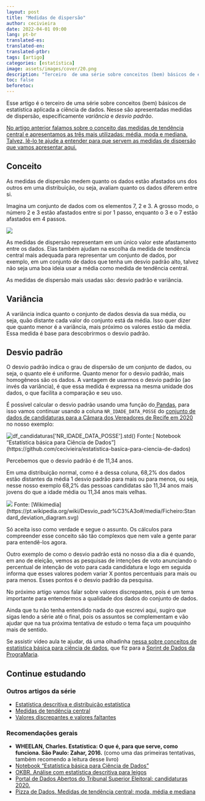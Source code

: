 ```yaml
---
layout: post
title: "Medidas de dispersão"
author: cecivieira
date: 2022-04-01 09:00
lang: pt-br
translated-es: 
translated-en: 
translated-ptbr: 
tags: [artigo]
categories: [estatística]
image: assets/images/cover/20.png
description: "Terceiro  de uma série sobre conceitos (bem) básicos de estatística aplicada a ciência de dados. Nesse são apresentadas medidas de dispersão, especificamente variância e desvio padrão."
toc: false
beforetoc:
---
```

Esse artigo é o terceiro  de uma série sobre conceitos (bem) básicos de estatística aplicada a ciência de dados. Nesse são apresentadas medidas de dispersão, especificamente *variância* e *desvio padrão*.

[No artigo anterior falamos sobre o conceito das medidas de tendência central e apresentamos as três mais utilizadas: média, moda e mediana. Talvez, lê-lo te ajude a entender para que servem as medidas de dispersão que vamos apresentar aqui.](https://cecivieira.com/medidas-de-tendencia-central/)


## Conceito

As medidas de dispersão medem quanto os dados estão afastados uns dos outros em uma distribuição, ou seja, avaliam quanto os dados diferem entre si. 

Imagina um conjunto de dados com os elementos 7, 2 e 3. A grosso modo, o número 2 e 3 estão afastados entre si por 1 passo, enquanto o 3 e o 7 estão afastados em 4 passos. 

<img class="rounded mx-auto d-block" src="../../assets/images/serie-estatistica-para-ciencia-dados/dispersao.png">

As medidas de dispersão representam em um único valor este afastamento entre os dados. Elas também ajudam na escolha da medida de tendência central mais adequada para representar um conjunto de dados, por exemplo, em um conjunto de dados que tenha um desvio padrão alto, talvez não seja uma boa ideia usar a média como medida de tendência central. 

As medidas de dispersão mais usadas são: desvio padrão e variância. 


## Variância

A variância indica quanto o conjunto de dados desvia da sua média, ou seja, quão distante cada valor do conjunto está da média. Isso quer dizer que quanto menor é a variância, mais próximo os valores estão da média. Essa medida é base para descobrirmos o desvio padrão.


## Desvio padrão

O desvio padrão indica o grau de dispersão de um conjunto de dados, ou seja, o quanto ele é uniforme. Quanto menor for o desvio padrão, mais homogêneos são os dados. A vantagem de usarmos o desvio padrão (ao invés da variância), é que essa medida é expressa na mesma unidade dos dados, o que facilita a comparação e seu uso.

É possível calcular o desvio padrão usando uma função do[ Pandas](https://pandas.pydata.org/docs/), para isso vamos continuar usando a coluna `NR_IDADE_DATA_POSSE`  do [conjunto de dados de candidaturas para a Câmara dos Vereadores de Recife em 2020](https://cecivieira.com/estatistica-descritiva-e-distribuicao-estatistica/#contexto) no nosso exemplo:

<img class="rounded mx-auto d-block" src="../../assets/images/serie-estatistica-para-ciencia-dados/desvio-padrao.png" alt="df_candidaturas['NR_IDADE_DATA_POSSE'].std()">
Fonte:[ Notebook “Estatística básica para Ciência de Dados”](https://github.com/cecivieira/estatistica-basica-para-ciencia-de-dados)

Percebemos que o desvio padrão é de 11,34 anos. 

Em uma distribuição normal, como é a dessa coluna, 68,2% dos dados estão distantes da média 1 desvio padrão para mais ou para menos, ou seja, nesse nosso exemplo 68,2% das pessoas candidatas são 11,34 anos mais jovens do que a idade média ou 11,34 anos mais velhas. 

<img class="rounded mx-auto d-block" src="../../assets/images/serie-estatistica-para-ciencia-dados/desvio-padrao-diagrama.svg">
Fonte: [Wikimedia](https://pt.wikipedia.org/wiki/Desvio_padr%C3%A3o#/media/Ficheiro:Standard_deviation_diagram.svg)

Só aceita isso como verdade e segue o assunto. Os cálculos para compreender esse conceito são tão complexos que nem vale a gente parar para entendê-los agora.

Outro exemplo de como o desvio padrão está no nosso dia a dia é quando, em ano de eleição, vemos as pesquisas de intenções de voto anunciando o percentual de intenção de voto para cada candidatura e logo em seguida informa que esses valores podem variar X pontos percentuais para mais ou para menos. Esses pontos é o desvio padrão da pesquisa.

No próximo artigo vamos falar sobre valores discrepantes, pois é um tema importante para entendermos a qualidade dos dados do conjunto de dados.

Ainda que tu não tenha entendido nada do que escrevi aqui, sugiro que sigas lendo a série até o final, pois os assuntos se complementam e vão ajudar que na tua próxima tentativa de estudo o tema faça um pouquinho mais de sentido.

Se assistir vídeo aula te ajudar, dá uma olhadinha [nessa sobre conceitos de estatística básica para ciência de dados](https://youtu.be/xiZwte8D1Xs), que fiz para a [Sprint de Dados da PrograMaria](https://youtube.com/playlist?list=PL7h1S1pOf5-t13ktXkAIX5_ZG2nXpU8rE).

## Continue estudando

### Outros artigos da série

- [Estatística descritiva e distribuição estatística](https://cecivieira.com/estatistica-descritiva-e-distribuicao-estatistica/)
- [Medidas de tendência central](https://cecivieira.com/medidas-de-tendencia-central/)
- [Valores discrepantes e valores faltantes](https://cecivieira.com/valores-discrepantes-e-valores-faltantes/)

### Recomendações gerais

- **WHEELAN, Charles. Estatística: O que é, para que serve, como funciona. São Paulo: Zahar, 2016.** (como uma das primeiras tentativas, também recomendo a leitura desse livro)
- [Notebook “Estatística básica para Ciência de Dados”](https://github.com/cecivieira/estatistica-basica-para-ciencia-de-dados)
- [OKBR. Análise com estatística descritiva para leigos](https://escoladedados.org/tutoriais/analise-com-estatistica-descritiva-para-leigos/)
- [Portal de Dados Abertos do Tribunal Superior Eleitoral: candidaturas 2020.](https://dadosabertos.tse.jus.br/dataset/candidatos-2020-subtemas)
- [Pizza de Dados. Medidas de tendência central: moda, média e mediana](https://medium.com/pizzadedados/medidas-tendencia-central-185924243185)